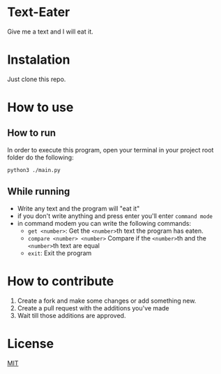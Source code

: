 # Text-Eater

Give me a text and I will eat it.

# Instalation

Just clone this repo.

# How to use

## How to run
In order to execute this program, open your terminal in your project root folder do the following:
```shell
python3 ./main.py
```
## While running

- Write any text and the program will "eat it"
- if you don't write anything and press enter you'll enter `command mode`
- in command modem you can write the following commands:
    - `get <number>`: Get the `<number>`th text the program has eaten.
    - `compare <number> <number>` Compare if the `<number>`th and the `<number>`th text are equal
    - `exit`: Exit the program

# How to contribute

1. Create a fork and make some changes or add something new.
2. Create a pull request with the additions you've made
3. Wait till those additions are approved.

# License  
[MIT](./LICENSE)
